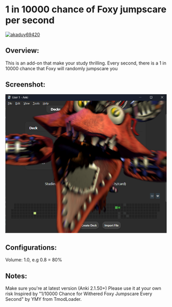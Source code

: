 # 1 in 10000 chance of Foxy jumpscare per second
[![akaduy69420](https://img.shields.io/badge/Discord-%235865F2.svg?&logo=discord&logoColor=white)](#)

## Overview:

This is an add-on that make your study thrilling.
Every second, there is a 1 in 10000 chance that Foxy will randomly jumpscare you

## Screenshot: 
![Screenshots: ](anki_addon_showcase.png)

## Configurations:

Volume: 1.0, e.g 0.8 = 80%

## Notes:

Make sure you're at latest version (Anki 2.1.50+) Please use it at your own risk
Inspired by "1/10000 Chance for Withered Foxy Jumpscare Every Second" by YMY from TmodLoader.